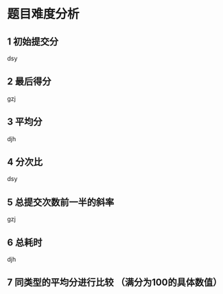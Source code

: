 # 题目难度分析

## 1 初始提交分

dsy

## 2 最后得分

gzj

## 3 平均分

djh

## 4 分次比

dsy

## 5 总提交次数前一半的斜率

gzj

## 6 总耗时

djh

## 7 同类型的平均分进行比较 （满分为100的具体数值）

